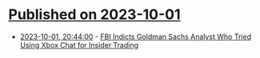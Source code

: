 # [Published on 2023-10-01](index.md)

* [2023-10-01, 20:44:00](https://yro.slashdot.org/story/23/10/01/2042204/fbi-indicts-goldman-sachs-analyst-who-tried-using-xbox-chat-for-insider-trading?utm_source=rss1.0mainlinkanon&utm_medium=feed) - [FBI Indicts Goldman Sachs Analyst Who Tried Using Xbox Chat for Insider Trading](https://yro.slashdot.org/story/23/10/01/2042204/fbi-indicts-goldman-sachs-analyst-who-tried-using-xbox-chat-for-insider-trading?utm_source=rss1.0mainlinkanon&utm_medium=feed)
